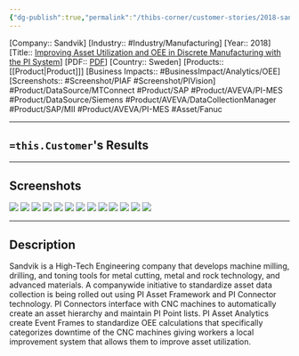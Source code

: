 ```yaml
---
{"dg-publish":true,"permalink":"/thibs-corner/customer-stories/2018-sandvik-improving-asset-utilization-and-oee-in-discrete-manufacturing-with-the-pi-system/","noteIcon":""}
---
```


[Company:: Sandvik]
[Industry:: #Industry/Manufacturing]
[Year:: 2018]
[Title:: [Improving Asset Utilization and OEE in Discrete Manufacturing with the PI System](https://resources.osisoft.com/presentations/improving-asset-utilization-and-oee-in-discrete-manufacturing-with-the-pi-system/)]
[PDF:: [PDF](https://cdn.osisoft.com/osi/presentations/2018-uc-san-francisco/UC18NA-D2TR05-Sandvik-CSoderlund-Improving-Asset-Utilization-OEE-Discrete-Manufacturing-PISystem.pdf)]
[Country:: Sweden]
[Products:: [[Product\|Product]]]
[Business Impacts:: #BusinessImpact/Analytics/OEE]
[Screenshots:: #Screenshot/PIAF #Screenshot/PIVision]
#Product/DataSource/MTConnect  #Product/SAP #Product/AVEVA/PI-MES #Product/DataSource/Siemens   #Product/AVEVA/DataCollectionManager #Product/SAP/MII   #Product/AVEVA/PI-MES #Asset/Fanuc

---
## `=this.Customer`'s Results

---
## Screenshots
![](https://i.imgur.com/m7ehFJD.png)
![](https://i.imgur.com/FTDV9SU.png)
![](https://i.imgur.com/VxVBrCt.png)
![](https://i.imgur.com/xwjSviV.png)
![](https://i.imgur.com/1WwnDde.png)
![](https://i.imgur.com/dTlbgzI.png)
![](https://i.imgur.com/B5rLMHA.png)
![](https://i.imgur.com/sbkUwxN.png)
![](https://i.imgur.com/mPyKxer.png)
![](https://i.imgur.com/biDgqJG.png)
![](https://i.imgur.com/La4o0xl.png)
![](https://i.imgur.com/qr8QdzQ.png)
![](https://i.imgur.com/EY27E1N.png)



---
## Description
Sandvik is a High-Tech Engineering company that develops machine milling, drilling, and toning tools for metal cutting, metal and rock technology, and advanced materials. A companywide initiative to standardize asset data collection is being rolled out using PI Asset Framework and PI Connector technology. PI Connectors interface with CNC machines to automatically create an asset hierarchy and maintain PI Point lists. PI Asset Analytics create Event Frames to standardize OEE calculations that specifically categorizes downtime of the CNC machines giving workers a local improvement system that allows them to improve asset utilization.